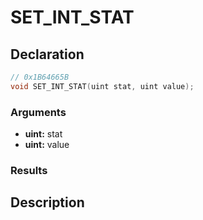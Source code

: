 # SET_INT_STAT

## Declaration
```cpp
// 0x1B64665B
void SET_INT_STAT(uint stat, uint value);
```

### Arguments
- **uint:** stat
- **uint:** value

### Results

## Description

